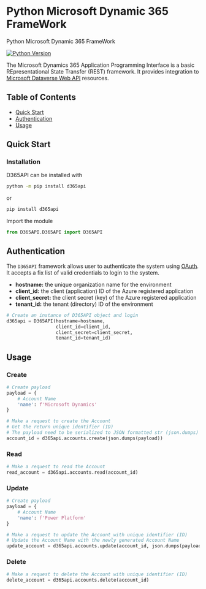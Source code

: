 # Python Microsoft Dynamic 365 FrameWork
Python Microsoft Dynamic 365 FrameWork

[![Python Version](https://img.shields.io/badge/python-3.7-blue.svg)][python-version]

[python-version]: https://www.python.org/

The Microsoft Dynamics 365 Application Programming Interface is a basic
REpresentational State Transfer (REST) framework. It provides 
integration to
[Microsoft Dataverse Web API](https://docs.microsoft.com/en-us/powerapps/developer/data-platform/webapi/overview)
resources.

## Table of Contents
* [Quick Start](#quick-start)
* [Authentication](#authentication)
* [Usage](#usage)

## Quick Start

### Installation

D365API can be installed with

```bash
python -m pip install d365api
```

or

```bash
pip install d365api
```

Import the module

```python
from D365API.D365API import D365API
```

## Authentication

The `D365API` framework allows user to authenticate the system using
[OAuth](https://en.wikipedia.org/wiki/OAuth). It accepts a fix list of
valid credentials to login to the system.

* **hostname:** the unique organization name for the environment
* **client_id:** the client (application) ID of the Azure registered application
* **client_secret:** the client secret (key) of the Azure registered application
* **tenant_id:** the tenant (directory) ID of the environment

```python
# Create an instance of D365API object and login
d365api = D365API(hostname=hostname,
                  client_id=client_id,
                  client_secret=client_secret,
                  tenant_id=tenant_id)
```

## Usage

### Create

```python
# Create payload
payload = {
    # Account Name
    'name': f'Microsoft Dynamics'
}

# Make a request to create the Account
# Get the return unique identifier (ID)
# The payload need to be serialized to JSON formatted str (json.dumps)
account_id = d365api.accounts.create(json.dumps(payload))
```

### Read

```python
# Make a request to read the Account
read_account = d365api.accounts.read(account_id)
```

### Update

```python
# Create payload
payload = {
    # Account Name
    'name': f'Power Platform'
}

# Make a request to update the Account with unique identifier (ID)
# Update the Account Name with the newly generated Account Name
update_account = d365api.accounts.update(account_id, json.dumps(payload))
```

### Delete

```python
# Make a request to delete the Account with unique identifier (ID)
delete_account = d365api.accounts.delete(account_id)
```